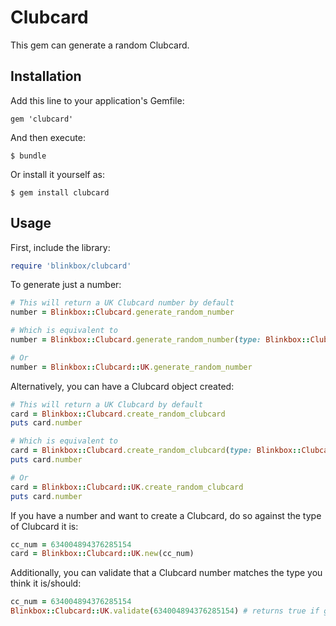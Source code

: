 # Clubcard

This gem can generate a random Clubcard.

## Installation

Add this line to your application's Gemfile:

    gem 'clubcard'

And then execute:

    $ bundle

Or install it yourself as:

    $ gem install clubcard

## Usage

First, include the library:

```ruby
require 'blinkbox/clubcard'
```

To generate just a number:

```ruby
# This will return a UK Clubcard number by default
number = Blinkbox::Clubcard.generate_random_number

# Which is equivalent to
number = Blinkbox::Clubcard.generate_random_number(type: Blinkbox::Clubcard::UK)

# Or
number = Blinkbox::Clubcard::UK.generate_random_number
```

Alternatively, you can have a Clubcard object created:

```ruby
# This will return a UK Clubcard by default
card = Blinkbox::Clubcard.create_random_clubcard
puts card.number

# Which is equivalent to
card = Blinkbox::Clubcard.create_random_clubcard(type: Blinkbox::Clubcard::UK)
puts card.number

# Or
card = Blinkbox::Clubcard::UK.create_random_clubcard
puts card.number
```

If you have a number and want to create a Clubcard, do so against the type of Clubcard it is:

```ruby
cc_num = 634004894376285154
card = Blinkbox::Clubcard::UK.new(cc_num)
```

Additionally, you can validate that a Clubcard number matches the type you think it is/should:

```ruby
cc_num = 634004894376285154
Blinkbox::Clubcard::UK.validate(634004894376285154) # returns true if good; false if bad
```
